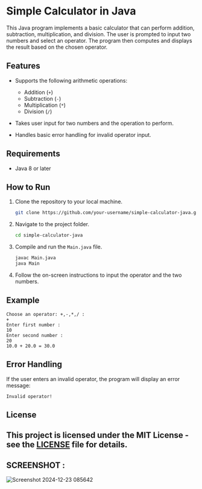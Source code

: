 
# Simple Calculator in Java

This Java program implements a basic calculator that can perform addition, subtraction, multiplication, and division. The user is prompted to input two numbers and select an operator. The program then computes and displays the result based on the chosen operator.

## Features

- Supports the following arithmetic operations:
  - Addition (`+`)
  - Subtraction (`-`)
  - Multiplication (`*`)
  - Division (`/`)
  
- Takes user input for two numbers and the operation to perform.
- Handles basic error handling for invalid operator input.

## Requirements

- Java 8 or later

## How to Run

1. Clone the repository to your local machine.

   ```bash
   git clone https://github.com/your-username/simple-calculator-java.git
   ```

2. Navigate to the project folder.

   ```bash
   cd simple-calculator-java
   ```

3. Compile and run the `Main.java` file.

   ```bash
   javac Main.java
   java Main
   ```

4. Follow the on-screen instructions to input the operator and the two numbers.

## Example

```
Choose an operator: +,-,*,/ : 
+
Enter first number :
10
Enter second number :
20
10.0 + 20.0 = 30.0
```

## Error Handling

If the user enters an invalid operator, the program will display an error message:

```
Invalid operator!
```

## License

This project is licensed under the MIT License - see the [LICENSE](LICENSE) file for details.
---

## SCREENSHOT : 
![Screenshot 2024-12-23 085642](https://github.com/user-attachments/assets/eb1123df-c4d3-4265-98d2-0dfdded8c170)

